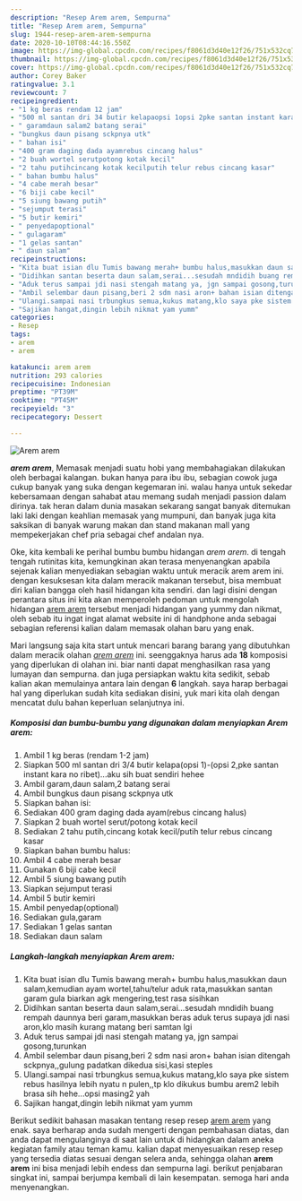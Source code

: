 ```yaml
---
description: "Resep Arem arem, Sempurna"
title: "Resep Arem arem, Sempurna"
slug: 1944-resep-arem-arem-sempurna
date: 2020-10-10T08:44:16.550Z
image: https://img-global.cpcdn.com/recipes/f8061d3d40e12f26/751x532cq70/arem-arem-foto-resep-utama.jpg
thumbnail: https://img-global.cpcdn.com/recipes/f8061d3d40e12f26/751x532cq70/arem-arem-foto-resep-utama.jpg
cover: https://img-global.cpcdn.com/recipes/f8061d3d40e12f26/751x532cq70/arem-arem-foto-resep-utama.jpg
author: Corey Baker
ratingvalue: 3.1
reviewcount: 7
recipeingredient:
- "1 kg beras rendam 12 jam"
- "500 ml santan dri 34 butir kelapaopsi 1opsi 2pke santan instant kara no ribetaku sih buat sendiri hehee"
- " garamdaun salam2 batang serai"
- "bungkus daun pisang sckpnya utk"
- " bahan isi"
- "400 gram daging dada ayamrebus cincang halus"
- "2 buah wortel serutpotong kotak kecil"
- "2 tahu putihcincang kotak kecilputih telur rebus cincang kasar"
- " bahan bumbu halus"
- "4 cabe merah besar"
- "6 biji cabe kecil"
- "5 siung bawang putih"
- "sejumput terasi"
- "5 butir kemiri"
- " penyedapoptional"
- " gulagaram"
- "1 gelas santan"
- " daun salam"
recipeinstructions:
- "Kita buat isian dlu Tumis bawang merah+ bumbu halus,masukkan daun salam,kemudian ayam wortel,tahu/telur aduk rata,masukkan santan garam gula biarkan agk mengering,test rasa sisihkan"
- "Didihkan santan beserta daun salam,serai...sesudah mndidih buang rempah daunnya beri garam,masukkan beras aduk terus supaya jdi nasi aron,klo masih kurang matang beri samtan lgi"
- "Aduk terus sampai jdi nasi stengah matang ya, jgn sampai gosong,turunkan"
- "Ambil selembar daun pisang,beri 2 sdm nasi aron+ bahan isian ditengah sckpnya,,gulung padatkan dikedua sisi,kasi steples"
- "Ulangi.sampai nasi trbungkus semua,kukus matang,klo saya pke sistem rebus hasilnya lebih nyatu n pulen,,tp klo dikukus bumbu arem2 lebih brasa sih hehe...opsi masing2 yah"
- "Sajikan hangat,dingin lebih nikmat yam yumm"
categories:
- Resep
tags:
- arem
- arem

katakunci: arem arem 
nutrition: 293 calories
recipecuisine: Indonesian
preptime: "PT39M"
cooktime: "PT45M"
recipeyield: "3"
recipecategory: Dessert

---
```



![Arem arem](https://img-global.cpcdn.com/recipes/f8061d3d40e12f26/751x532cq70/arem-arem-foto-resep-utama.jpg)

<b><i>arem arem</i></b>, Memasak menjadi suatu hobi yang membahagiakan dilakukan oleh berbagai kalangan. bukan hanya para ibu ibu, sebagian cowok juga cukup banyak yang suka dengan kegemaran ini. walau hanya untuk sekedar kebersamaan dengan sahabat atau memang sudah menjadi passion dalam dirinya. tak heran dalam dunia masakan sekarang sangat banyak ditemukan laki laki dengan keahlian memasak yang mumpuni, dan banyak juga kita saksikan di banyak warung makan dan stand makanan mall yang mempekerjakan chef pria sebagai chef andalan nya.



Oke, kita kembali ke perihal bumbu bumbu hidangan <i>arem arem</i>. di tengah tengah rutinitas kita, kemungkinan akan terasa menyenangkan apabila sejenak kalian menyediakan sebagian waktu untuk meracik arem arem ini. dengan kesuksesan kita dalam meracik makanan tersebut, bisa membuat diri kalian bangga oleh hasil hidangan kita sendiri. dan lagi disini dengan perantara situs ini kita akan memperoleh pedoman untuk mengolah hidangan <u>arem arem</u> tersebut menjadi hidangan yang yummy dan nikmat, oleh sebab itu ingat ingat alamat website ini di handphone anda sebagai sebagian referensi kalian dalam memasak olahan baru yang enak.


Mari langsung saja kita start untuk mencari barang barang yang dibutuhkan dalam meracik olahan <u><i>arem arem</i></u> ini. seenggaknya harus ada <b>18</b> komposisi yang diperlukan di olahan ini. biar nanti dapat menghasilkan rasa yang lumayan dan sempurna. dan juga persiapkan waktu kita sedikit, sebab kalian akan memulainya antara lain dengan <b>6</b> langkah. saya harap berbagai hal yang diperlukan sudah kita sediakan disini, yuk mari kita olah dengan mencatat dulu bahan keperluan selanjutnya ini.

<!--inarticleads1-->

##### Komposisi dan bumbu-bumbu yang digunakan dalam menyiapkan Arem arem:

1. Ambil 1 kg beras (rendam 1-2 jam)
1. Siapkan 500 ml santan dri 3/4 butir kelapa(opsi 1)-(opsi 2,pke santan instant kara no ribet)...aku sih buat sendiri hehee
1. Ambil  garam,daun salam,2 batang serai
1. Ambil bungkus daun pisang sckpnya utk
1. Siapkan  bahan isi:
1. Sediakan 400 gram daging dada ayam(rebus cincang halus)
1. Siapkan 2 buah wortel serut/potong kotak kecil
1. Sediakan 2 tahu putih,cincang kotak kecil/putih telur rebus cincang kasar
1. Siapkan  bahan bumbu halus:
1. Ambil 4 cabe merah besar
1. Gunakan 6 biji cabe kecil
1. Ambil 5 siung bawang putih
1. Siapkan sejumput terasi
1. Ambil 5 butir kemiri
1. Ambil  penyedap(optional)
1. Sediakan  gula,garam
1. Sediakan 1 gelas santan
1. Sediakan  daun salam




<!--inarticleads2-->

##### Langkah-langkah menyiapkan Arem arem:

1. Kita buat isian dlu Tumis bawang merah+ bumbu halus,masukkan daun salam,kemudian ayam wortel,tahu/telur aduk rata,masukkan santan garam gula biarkan agk mengering,test rasa sisihkan
1. Didihkan santan beserta daun salam,serai...sesudah mndidih buang rempah daunnya beri garam,masukkan beras aduk terus supaya jdi nasi aron,klo masih kurang matang beri samtan lgi
1. Aduk terus sampai jdi nasi stengah matang ya, jgn sampai gosong,turunkan
1. Ambil selembar daun pisang,beri 2 sdm nasi aron+ bahan isian ditengah sckpnya,,gulung padatkan dikedua sisi,kasi steples
1. Ulangi.sampai nasi trbungkus semua,kukus matang,klo saya pke sistem rebus hasilnya lebih nyatu n pulen,,tp klo dikukus bumbu arem2 lebih brasa sih hehe...opsi masing2 yah
1. Sajikan hangat,dingin lebih nikmat yam yumm




Berikut sedikit bahasan masakan tentang resep resep <u>arem arem</u> yang enak. saya berharap anda sudah mengerti dengan pembahasan diatas, dan anda dapat mengulanginya di saat lain untuk di hidangkan dalam aneka kegiatan family atau teman kamu. kalian dapat menyesuaikan resep resep yang tersedia diatas sesuai dengan selera anda, sehingga olahan <b>arem arem</b> ini bisa menjadi lebih endess dan sempurna lagi. berikut penjabaran singkat ini, sampai berjumpa kembali di lain kesempatan. semoga hari anda menyenangkan.
